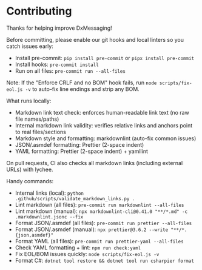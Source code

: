 # Contributing

Thanks for helping improve DxMessaging!

Before committing, please enable our git hooks and local linters so you catch issues early:

- Install pre-commit: `pip install pre-commit` or `pipx install pre-commit`
- Install hooks: `pre-commit install`
- Run on all files: `pre-commit run --all-files`

Note: If the "Enforce CRLF and no BOM" hook fails, run `node scripts/fix-eol.js -v` to auto-fix line endings and strip any BOM.

What runs locally:

- Markdown link text check: enforces human-readable link text (no raw file names/paths)
- Internal markdown link validity: verifies relative links and anchors point to real files/sections
- Markdown style and formatting: markdownlint (auto-fix common issues)
- JSON/.asmdef formatting: Prettier (2-space indent)
- YAML formatting: Prettier (2-space indent) + yamllint

On pull requests, CI also checks all markdown links (including external URLs) with lychee.

Handy commands:

- Internal links (local): `python .github/scripts/validate_markdown_links.py .`
- Lint markdown (all files): `pre-commit run markdownlint --all-files`
- Lint markdown (manual): `npx markdownlint-cli@0.41.0 "**/*.md" -c .markdownlint.jsonc --fix`
- Format JSON/.asmdef (all files): `pre-commit run prettier --all-files`
- Format JSON/.asmdef (manual): `npx prettier@3.6.2 --write "**/*.{json,asmdef}"`
- Format YAML (all files): `pre-commit run prettier-yaml --all-files`
- Check YAML formatting + lint: `npm run check:yaml`
- Fix EOL/BOM issues quickly: `node scripts/fix-eol.js -v`
- Format C#: `dotnet tool restore && dotnet tool run csharpier format`
